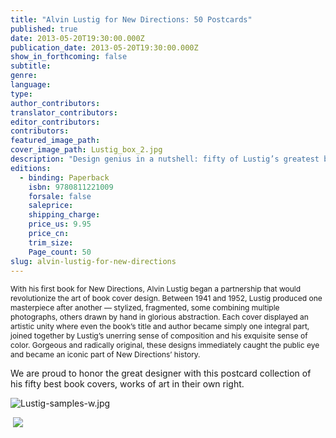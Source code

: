 ```yaml
---
title: "Alvin Lustig for New Directions: 50 Postcards"
published: true
date: 2013-05-20T19:30:00.000Z
publication_date: 2013-05-20T19:30:00.000Z
show_in_forthcoming: false
subtitle:
genre:
language:
type:
author_contributors:
translator_contributors:
editor_contributors:
contributors:
featured_image_path:
cover_image_path: Lustig_box_2.jpg
description: "Design genius in a nutshell: fifty of Lustig’s greatest book jackets in one box "
editions:
  - binding: Paperback
    isbn: 9780811221009
    forsale: false
    saleprice:
    shipping_charge:
    price_us: 9.95
    price_cn:
    trim_size:
    Page_count: 50
slug: alvin-lustig-for-new-directions
---
```


<span style="font-size: 12px;">With his first book for New Directions, Alvin Lustig began a partnership that would revolutionize the art of book cover design. Between 1941 and 1952, Lustig produced one masterpiece after another — stylized, fragmented, some combining multiple photographs, others drawn by hand in glorious abstraction. Each cover displayed an artistic unity where even the book’s title and author became simply one integral part, joined together by Lustig’s unerring sense of composition and his exquisite sense of color. Gorgeous and radically original, these designs immediately caught the public eye and became an iconic part of New Directions’ history.</span>

We are proud to honor the great designer with this postcard collection of his fifty best book covers, works of art in their own right.

![Lustig-samples-w.jpg](http://ndbooks.com/images/covers/Lustig-samples-w.jpg)

 ![](http://ndbooks.com/images/covers/Lustig_box_4.jpg)

